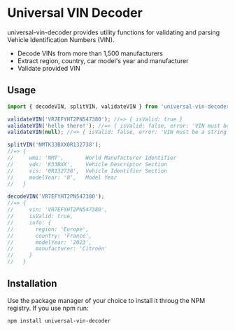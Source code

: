 # Universal VIN Decoder

universal-vin-decoder provides utility functions for validating and parsing Vehicle Identification
Numbers (VIN).

- Decode VINs from more than 1,500 manufacturers
- Extract region, country, car model's year and manufacturer
- Validate provided VIN

## Usage

```javascript
import { decodeVIN, splitVIN, validateVIN } from 'universal-vin-decoder';

validateVIN('VR7EFYHT2PN547380'); //=> { isValid: true }
validateVIN('hello there!'); //=> { isValid: false, error: 'VIN must be 17 characters long' }
validateVIN(null); //=> { isValid: false, error: 'VIN must be a string' }

splitVIN('NMTK33BXX0R132738');
//=> {
//     wmi: 'NMT',       World Manufacturer Identifier
//     vds: 'K33BXX',    Vehicle Descriptor Section
//     vis: '0R132738',  Vehicle Identifier Section
//     modelYear: '0',   Model Year
//   }

decodeVIN('VR7EFYHT2PN547380');
//=> {
//     vin: 'VR7EFYHT2PN547380',
//     isValid: true,
//     info: {
//       region: 'Europe',
//       country: 'France',
//       modelYear: '2023',
//       manufacturer: 'Citroën'
//     }
//   }
```

## Installation

Use the package manager of your choice to install it throug the NPM registry. If you use npm run:

```sh
npm install universal-vin-decoder
```
